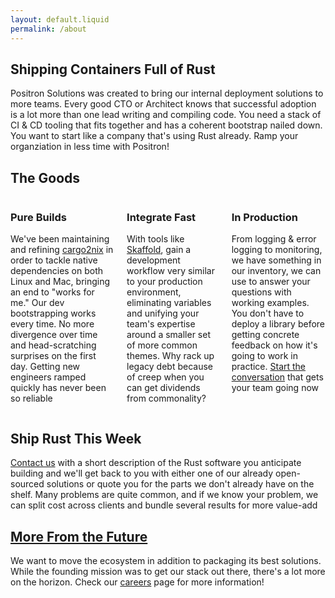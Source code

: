 ```yaml
---
layout: default.liquid
permalink: /about
---
```

<section class="about meat">
<div class="inner">

# Shipping Containers Full of Rust

Positron Solutions was created to bring our internal deployment solutions to
more teams. Every good CTO or Architect knows that successful adoption is a lot
more than one lead writing and compiling code. You need a stack of CI & CD
tooling that fits together and has a coherent bootstrap nailed down. You want to
start like a company that's using Rust already. Ramp your organziation in less
time with Positron!

<section class="the-goods">
  <div class="inner">
    <h2>The Goods</h2>
    <div class="columns three">
      <article>
        <h3>Pure Builds</h3>
        <p>We've been maintaining and refining <a href="https://github.com/cargo2nix/cargo2nix">cargo2nix</a> in order to tackle native dependencies on both Linux and Mac, bringing an end to "works for me." Our dev bootstrapping works every time. No more divergence over time and head-scratching surprises on the first day. Getting new engineers ramped quickly has never been so reliable</p>
      </article>
      <article>
        <h3>Integrate Fast</h3>
        <p>With tools like <a href="https://skaffold.dev/">Skaffold</a>, gain a development workflow very similar to your production environment, eliminating variables and unifying your team's expertise around a smaller set of more common themes.  Why rack up legacy debt because of creep when you can get dividends from commonality?</p>
      </article>
      <article>
        <h3>In Production</h3>
        <p>From logging & error logging to monitoring, we have something in our inventory, we can use to answer your questions with working examples. You don't have to deploy a library before getting concrete feedback on how it's going to work in practice. <a href="mailto:contact@positron.solutions">Start the conversation</a> that gets your team going now</p>
      </article>
    </div>
  </div>
</section>

## Ship Rust This Week

[Contact us](mailto:contact@positron.solutions) with a short description of the
Rust software you anticipate building and we'll get back to you with either one
of our already open-sourced solutions or quote you for the parts we don't
already have on the shelf. Many problems are quite common, and if we know your
problem, we can split cost across clients and bundle several results for more
value-add

## [More From the Future](/careers)

We want to move the ecosystem in addition to packaging its best
solutions. While the founding mission was to get our stack out there, there's a
lot more on the horizon. Check our [careers](/careers) page for more
information!
